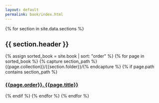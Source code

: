 ```yaml
---
layout: default
permalink: book/index.html
---
```


<div class="callout">
{% for section in site.data.sections %}
<h2>{{ section.header }}</h2>
	{% assign sorted_book = site.book | sort: "order" %}
	{% for page in sorted_book %}
		{% capture section_path %}{{page.collection}}/{{section.folder}}/{% endcapture %}
		{% if page.path contains section_path %}
<h3><a href='{{ site.baseurl }}{{page.url}}'>{{page.order}}. {{page.title}}</a></h3>
		{% endif %}
	{% endfor %}
{% endfor %}
</div>
